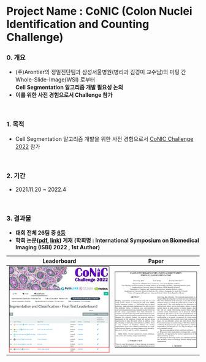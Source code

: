 # Project Name : CoNIC (Colon Nuclei Identification and Counting Challenge)


### 0. 개요
- (주)Arontier의 정밀진단팀과 삼성서울병원(병리과 김경미 교수님)의 미팅 간 Whole-Slide-Image(WSI) 로부터   
**Cell Segmentation 알고리즘 개발 필요성 논의**
- **이를 위한 사전 경험으로서 Challenge 참가**

<br />

### 1. 목적
- Cell Segmentation 알고리즘 개발을 위한 사전 경험으로서 [CoNIC Challenge 2022](https://conic-challenge.grand-challenge.org/) 참가

<br />
  
### 2. 기간
- 2021.11.20 ~ 2022.4

<br />


### 3. 결과물 
- **대회 전체 26팀 중 [6등](https://conic-challenge.grand-challenge.org/evaluation/segmentation-and-classification-final-test/leaderboard/)**
- **학회 논문([pdf](https://github.com/AhnHeeYoung/Competition/blob/master/GrandChallenge-CoNIC/Paper/Paper%20edited.pdf), [link](https://ieeexplore.ieee.org/document/9854529)) 게재**
**(학회명 : International Symposium on Biomedical Imaging (ISBI) 2022 , 1st Author)**

| Leaderboard | Paper |
|---|---|
|![doc/Leaderboard.PNG](./doc/Leaderboard.PNG)|![./doc/Paper.PNG](./doc/Paper.PNG)|   
